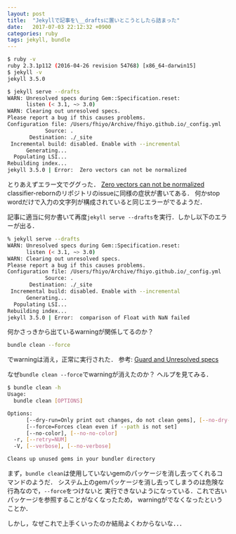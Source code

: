 ```yaml
---
layout: post
title:  "Jekyllで記事を\__draftsに置いとこうとしたら詰まった"
date:   2017-07-03 22:12:32 +0900
categories: ruby
tags: jekyll, bundle
---
```


```sh
$ ruby -v
ruby 2.3.1p112 (2016-04-26 revision 54768) [x86_64-darwin15]
$ jekyll -v
jekyll 3.5.0
```

```sh
$ jekyll serve --drafts
WARN: Unresolved specs during Gem::Specification.reset:
      listen (< 3.1, ~> 3.0)
WARN: Clearing out unresolved specs.
Please report a bug if this causes problems.
Configuration file: /Users/fhiyo/Archive/fhiyo.github.io/_config.yml
            Source: .
       Destination: ./_site
 Incremental build: disabled. Enable with --incremental
      Generating...
  Populating LSI...
Rebuilding index...
jekyll 3.5.0 | Error:  Zero vectors can not be normalized
```

とりあえずエラー文でググった．
[Zero vectors can not be normalized](https://github.com/jekyll/classifier-reborn/issues/64)  
classifier-rebornのリポジトリのissueに同様の症状が書いてある．
何かstop wordだけで入力の文字列が構成されていると同じエラーがでるようだ．

記事に適当に何か書いて再度`jekyll serve --drafts`を実行．しかし以下のエラーが出る．

```sh
% jekyll serve --drafts
WARN: Unresolved specs during Gem::Specification.reset:
      listen (< 3.1, ~> 3.0)
WARN: Clearing out unresolved specs.
Please report a bug if this causes problems.
Configuration file: /Users/fhiyo/Archive/fhiyo.github.io/_config.yml
            Source: .
       Destination: ./_site
 Incremental build: disabled. Enable with --incremental
      Generating...
  Populating LSI...
Rebuilding index...
jekyll 3.5.0 | Error:  comparison of Float with NaN failed
```

何かさっきから出ているwarningが関係してるのか？

```sh
bundle clean --force
```

でwarningは消え，正常に実行された．
参考: [Guard and Unresolved specs](https://blog.mikecordell.com/2014/01/26/guard-and-unresolved-specs.html)

なぜ`bundle clean --force`でwarningが消えたのか？
ヘルプを見てみる．

```sh
$ bundle clean -h
Usage:
  bundle clean [OPTIONS]

Options:
      [--dry-run=Only print out changes, do not clean gems], [--no-dry-run]
      [--force=Forces clean even if --path is not set]
      [--no-color], [--no-no-color]                                          # Disable colorization in output
  -r, [--retry=NUM]                                                          # Specify the number of times you wish to attempt network commands
  -V, [--verbose], [--no-verbose]                                            # Enable verbose output mode

Cleans up unused gems in your bundler directory
```
まず，`bundle clean`は使用していないgemのパッケージを消し去ってくれるコマンドのようだ．
システム上のgemパッケージを消し去ってしまうのは危険な行為なので，`--force`をつけないと
実行できないようになっている．これで古いパッケージを参照することがなくなったため，
warningがでなくなったということか．

しかし，なぜこれで上手くいったのか結局よくわからないな．．．
